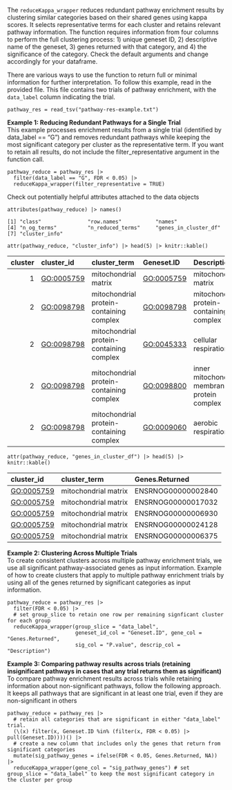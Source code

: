 The `reduceKappa_wrapper` reduces redundant pathway enrichment results
by clustering similar categories based on their shared genes using kappa
scores. It selects representative terms for each cluster and retains
relevant pathway information. The function requires information from
four columns to perform the full clustering process: 1) unique geneset
ID, 2) descriptive name of the geneset, 3) genes returned with that
category, and 4) the significance of the category. Check the default
arguments and change accordingly for your dataframe.

There are various ways to use the function to return full or minimal
information for further interpretation. To follow this example, read in
the provided file. This file contains two trials of pathway enrichment,
with the `data_label` column indicating the trial.

    pathway_res = read_tsv("pathway-res-example.txt")

**Example 1: Reducing Redundant Pathways for a Single Trial**  
This example processes enrichment results from a single trial
(identified by data\_label == “G”) and removes redundant pathways while
keeping the most significant category per cluster as the representative
term. If you want to retain all results, do not include the
filter\_representative argument in the function call.

    pathway_reduce = pathway_res |> 
      filter(data_label == "G", FDR < 0.05) |> 
      reduceKappa_wrapper(filter_representative = TRUE)

Check out potentially helpful attributes attached to the data objects

    attributes(pathway_reduce) |> names()

    [1] "class"               "row.names"           "names"              
    [4] "n_og_terms"          "n_reduced_terms"     "genes_in_cluster_df"
    [7] "cluster_info"       

    attr(pathway_reduce, "cluster_info") |> head(5) |> knitr::kable()

<table>
<colgroup>
<col style="width: 6%" />
<col style="width: 8%" />
<col style="width: 31%" />
<col style="width: 8%" />
<col style="width: 34%" />
<col style="width: 10%" />
</colgroup>
<thead>
<tr class="header">
<th style="text-align: right;">cluster</th>
<th style="text-align: left;">cluster_id</th>
<th style="text-align: left;">cluster_term</th>
<th style="text-align: left;">Geneset.ID</th>
<th style="text-align: left;">Description</th>
<th style="text-align: right;">cluster_size</th>
</tr>
</thead>
<tbody>
<tr class="odd">
<td style="text-align: right;">1</td>
<td style="text-align: left;"><a href="GO:0005759"
class="uri">GO:0005759</a></td>
<td style="text-align: left;">mitochondrial matrix</td>
<td style="text-align: left;"><a href="GO:0005759"
class="uri">GO:0005759</a></td>
<td style="text-align: left;">mitochondrial matrix</td>
<td style="text-align: right;">1</td>
</tr>
<tr class="even">
<td style="text-align: right;">2</td>
<td style="text-align: left;"><a href="GO:0098798"
class="uri">GO:0098798</a></td>
<td style="text-align: left;">mitochondrial protein-containing
complex</td>
<td style="text-align: left;"><a href="GO:0098798"
class="uri">GO:0098798</a></td>
<td style="text-align: left;">mitochondrial protein-containing
complex</td>
<td style="text-align: right;">28</td>
</tr>
<tr class="odd">
<td style="text-align: right;">2</td>
<td style="text-align: left;"><a href="GO:0098798"
class="uri">GO:0098798</a></td>
<td style="text-align: left;">mitochondrial protein-containing
complex</td>
<td style="text-align: left;"><a href="GO:0045333"
class="uri">GO:0045333</a></td>
<td style="text-align: left;">cellular respiration</td>
<td style="text-align: right;">28</td>
</tr>
<tr class="even">
<td style="text-align: right;">2</td>
<td style="text-align: left;"><a href="GO:0098798"
class="uri">GO:0098798</a></td>
<td style="text-align: left;">mitochondrial protein-containing
complex</td>
<td style="text-align: left;"><a href="GO:0098800"
class="uri">GO:0098800</a></td>
<td style="text-align: left;">inner mitochondrial membrane protein
complex</td>
<td style="text-align: right;">28</td>
</tr>
<tr class="odd">
<td style="text-align: right;">2</td>
<td style="text-align: left;"><a href="GO:0098798"
class="uri">GO:0098798</a></td>
<td style="text-align: left;">mitochondrial protein-containing
complex</td>
<td style="text-align: left;"><a href="GO:0009060"
class="uri">GO:0009060</a></td>
<td style="text-align: left;">aerobic respiration</td>
<td style="text-align: right;">28</td>
</tr>
</tbody>
</table>

    attr(pathway_reduce, "genes_in_cluster_df") |> head(5) |> knitr::kable()

<table>
<thead>
<tr class="header">
<th style="text-align: left;">cluster_id</th>
<th style="text-align: left;">cluster_term</th>
<th style="text-align: left;">Genes.Returned</th>
</tr>
</thead>
<tbody>
<tr class="odd">
<td style="text-align: left;"><a href="GO:0005759"
class="uri">GO:0005759</a></td>
<td style="text-align: left;">mitochondrial matrix</td>
<td style="text-align: left;">ENSRNOG00000002840</td>
</tr>
<tr class="even">
<td style="text-align: left;"><a href="GO:0005759"
class="uri">GO:0005759</a></td>
<td style="text-align: left;">mitochondrial matrix</td>
<td style="text-align: left;">ENSRNOG00000017032</td>
</tr>
<tr class="odd">
<td style="text-align: left;"><a href="GO:0005759"
class="uri">GO:0005759</a></td>
<td style="text-align: left;">mitochondrial matrix</td>
<td style="text-align: left;">ENSRNOG00000006930</td>
</tr>
<tr class="even">
<td style="text-align: left;"><a href="GO:0005759"
class="uri">GO:0005759</a></td>
<td style="text-align: left;">mitochondrial matrix</td>
<td style="text-align: left;">ENSRNOG00000024128</td>
</tr>
<tr class="odd">
<td style="text-align: left;"><a href="GO:0005759"
class="uri">GO:0005759</a></td>
<td style="text-align: left;">mitochondrial matrix</td>
<td style="text-align: left;">ENSRNOG00000006375</td>
</tr>
</tbody>
</table>

**Example 2: Clustering Across Multiple Trials**  
To create consistent clusters across multiple pathway enrichment trials,
we use all significant pathway-associated genes as input information.
Example of how to create clusters that apply to multiple pathway
enrichment trials by using all of the genes returned by significant
categories as input information.

    pathway_reduce = pathway_res |> 
      filter(FDR < 0.05) |> 
      # set group_slice to retain one row per remaining signficant cluster for each group
      reduceKappa_wrapper(group_slice = "data_label", 
                          geneset_id_col = "Geneset.ID", gene_col = "Genes.Returned", 
                          sig_col = "P.value", descrip_col = "Description")

**Example 3: Comparing pathway results across trials (retaining
insignificant pathways in cases that any trial returns them as
significant)**  
To compare pathway enrichment results across trials while retaining
information about non-significant pathways, follow the following
approach. It keeps all pathways that are significant in at least one
trial, even if they are non-significant in others

    pathway_reduce = pathway_res |> 
      # retain all categories that are significant in either "data_label" trial.
      (\(x) filter(x, Geneset.ID %in% (filter(x, FDR < 0.05) |> pull(Geneset.ID))))() |> 
      # create a new column that includes only the genes that return from significant categories
      mutate(sig_pathway_genes = ifelse(FDR < 0.05, Genes.Returned, NA)) |> 
      reduceKappa_wrapper(gene_col = "sig_pathway_genes") # set group_slice = "data_label" to keep the most significant category in the cluster per group
